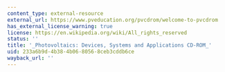 ```yaml
---
content_type: external-resource
external_url: https://www.pveducation.org/pvcdrom/welcome-to-pvcdrom
has_external_license_warning: true
license: https://en.wikipedia.org/wiki/All_rights_reserved
status: ''
title: '_Photovoltaics: Devices, Systems and Applications CD-ROM_'
uid: 233a6b9d-4b38-4b06-8056-8ceb3cddb6ce
wayback_url: ''
---
```

